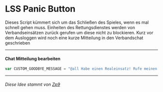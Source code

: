 <h1>LSS Panic Button</h1>
Dieses Script kümmert sich um das Schließen des Spieles, wenn es mal schnell gehen muss.
Einheiten des Rettungsdienstes werden von Verbandseinsätzen zurück gerufen um diese nicht zu blockieren.
Kurz vor dem Ausloggen wird noch eine kurze Mitteilung in den Verbandschat geschrieben

<hr>

<h4>Chat Mitteilung bearbeiten</h4>

```javascript
var CUSTOM_GOODBYE_MESSAGE = "@all Habe einen Realeinsatz! Rufe meinen Rettungsdienst zurück!";
```

<hr>

<h6>Diese Idee stammt von <a href="https://forum.leitstellenspiel.de/cms/index.php?user/3779-zp9/">Zp9</a></h6>